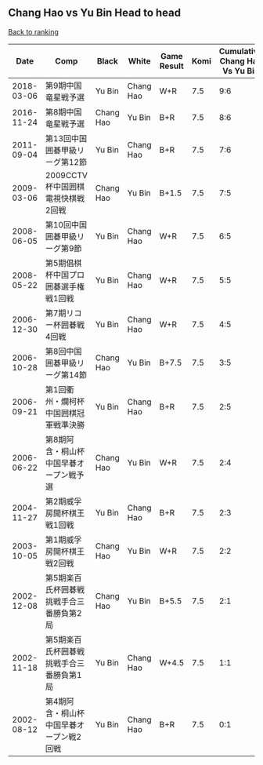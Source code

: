 ## Chang Hao vs Yu Bin Head to head

[Back to ranking](../../index.md)




| **Date** | **Comp** | **Black** | **White** | **Game Result** | **Komi** | **Cumulative Chang Hao Vs Yu Bin** | **Chang Hao Streak** | **Yu Bin Streak** | 
| --- | --- | --- | --- | --- | --- | --- | --- | --- |
| 2018-03-06 | 第9期中国竜星戦予選 | Yu Bin | Chang Hao | W+R | 7.5 | 9:6 | 2 | 0 | 
| 2016-11-24 | 第8期中国竜星戦予選 | Chang Hao | Yu Bin | B+R | 7.5 | 8:6 | 1 | 0 | 
| 2011-09-04 | 第13回中国囲碁甲級リーグ第12節 | Yu Bin | Chang Hao | B+R | 7.5 | 7:6 | 0 | 1 | 
| 2009-03-06 | 2009CCTV杯中国囲棋電視快棋戦2回戦 | Chang Hao | Yu Bin | B+1.5 | 7.5 | 7:5 | 5 | 0 | 
| 2008-06-05 | 第10回中国囲碁甲級リーグ第9節 | Yu Bin | Chang Hao | W+R | 7.5 | 6:5 | 4 | 0 | 
| 2008-05-22 | 第5期倡棋杯中国プロ囲碁選手権戦1回戦 | Yu Bin | Chang Hao | W+R | 7.5 | 5:5 | 3 | 0 | 
| 2006-12-30 | 第7期リコー杯囲碁戦4回戦 | Yu Bin | Chang Hao | W+R | 7.5 | 4:5 | 2 | 0 | 
| 2006-10-28 | 第8回中国囲碁甲級リーグ第14節 | Chang Hao | Yu Bin | B+7.5 | 7.5 | 3:5 | 1 | 0 | 
| 2006-09-21 | 第1回衢州・爛柯杯中国囲棋冠軍戦準決勝 | Yu Bin | Chang Hao | B+R | 7.5 | 2:5 | 0 | 4 | 
| 2006-06-22 | 第8期阿含・桐山杯中国早碁オープン戦予選 | Chang Hao | Yu Bin | W+R | 7.5 | 2:4 | 0 | 3 | 
| 2004-11-27 | 第2期威孚房開杯棋王戦1回戦 | Yu Bin | Chang Hao | B+R | 7.5 | 2:3 | 0 | 2 | 
| 2003-10-05 | 第1期威孚房開杯棋王戦2回戦 | Chang Hao | Yu Bin | W+R | 7.5 | 2:2 | 0 | 1 | 
| 2002-12-08 | 第5期楽百氏杯囲碁戦挑戦手合三番勝負第2局 | Chang Hao | Yu Bin | B+5.5 | 7.5 | 2:1 | 2 | 0 | 
| 2002-11-18 | 第5期楽百氏杯囲碁戦挑戦手合三番勝負第1局 | Yu Bin | Chang Hao | W+4.5 | 7.5 | 1:1 | 1 | 0 | 
| 2002-08-12 | 第4期阿含・桐山杯中国早碁オープン戦2回戦 | Yu Bin | Chang Hao | B+R | 7.5 | 0:1 | 0 | 1 |




